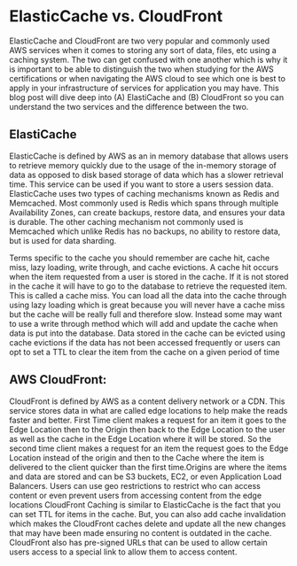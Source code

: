 <h1>ElasticCache vs. CloudFront</h1>

<p>ElasticCache and CloudFront are two very popular and commonly used AWS services when it comes to storing any sort of data, files, etc using a caching system. The two can get confused with one another which is why it is important to be able to distinguish the two when studying for the AWS certifications or when navigating the AWS cloud to see which one is best to apply in your infrastructure of services for application you may have. This blog post will dive deep into (A) ElastiCache and (B) CloudFront so you can understand the two services and the difference between the two.</p>

<h2>ElastiCache</h2>
<p>ElasticCache is defined by AWS as an in memory database that allows users to retrieve memory quickly due to the usage of the in-memory storage of data as opposed to disk based storage of data which has a slower retrieval time. This service can be used if you want to store a users session data. ElasticCache uses two types of caching mechanisms known as Redis and Memcached. Most commonly used is Redis which spans through multiple Availability Zones, can create backups, restore data, and ensures your data is durable. The other caching mechanism not commonly used is Memcached which unlike Redis has no backups, no ability to restore data, but is used for data sharding. </p>

<p>Terms specific to the cache you should remember are cache hit, cache miss, lazy loading, write through, and cache evictions.  A cache hit occurs when the item requested from a user is stored in the cache. If it is not stored in the cache it will have to go to the database to retrieve the requested item. This is called a cache miss. You can load all the data into the cache through using lazy loading which is great because you will never have a cache miss but the cache will be really full and therefore slow. Instead some may want to use a write through method which will add and update the cache when data is put into the database. Data stored in the cache can be evicted using cache evictions if the data has not been accessed frequently or users can opt to set a TTL to clear the item from the cache on a given period of time</p>

<h2>AWS CloudFront:</h2>
<p>CloudFront is defined by AWS as a content delivery network or a CDN. This service stores data in what are called edge locations to help make the reads faster and better.  First Time client makes a request for an item it goes to the Edge Location then to the Origin then back to the Edge Location to the user as well as the cache in the Edge Location where it will be stored. So the second time client makes a request for an item the request goes to the Edge Location instead of the origin and then to the Cache where the item is delivered to the client quicker than the first time.Origins are where the items and data are stored and can be S3 buckets, EC2, or even Application Load Balancers. Users can use geo restrictions to restrict who can access content or even prevent users from accessing content from the edge locations CloudFront Caching is similar to ElasticCache is the fact that you can set TTL for items in the cache. But, you can also add cache invalidation which makes the CloudFront caches delete and update all the new changes that may have been made ensuring no content is outdated in the cache. CloudFront also has pre-signed URLs that can be used to allow certain users access to a special link to allow them to access content.</p>